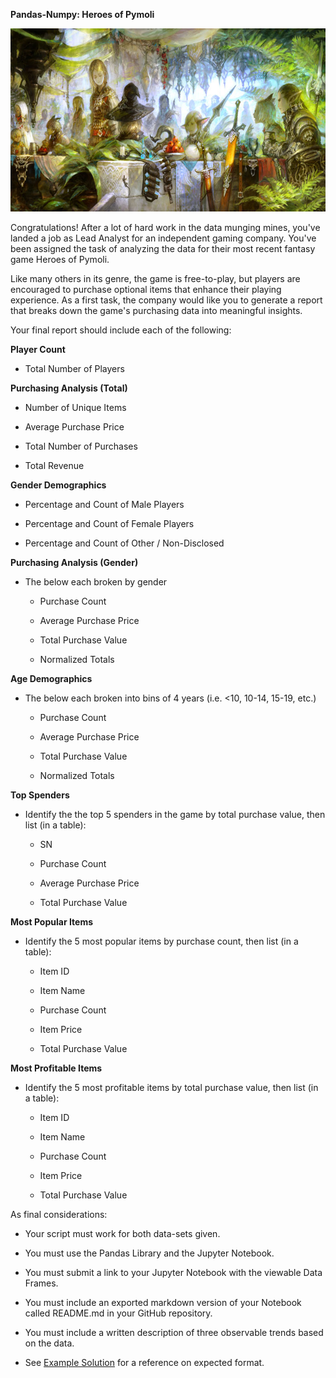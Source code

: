 **Pandas-Numpy: Heroes of Pymoli**

<img src="./media/image1.tiff" width="624" height="293" />

Congratulations! After a lot of hard work in the data munging mines,
you've landed a job as Lead Analyst for an independent gaming company.
You've been assigned the task of analyzing the data for their most
recent fantasy game Heroes of Pymoli.

Like many others in its genre, the game is free-to-play, but players are
encouraged to purchase optional items that enhance their playing
experience. As a first task, the company would like you to generate a
report that breaks down the game's purchasing data into meaningful
insights.

Your final report should include each of the following:

**Player Count**

-   Total Number of Players

**Purchasing Analysis (Total)**

-   Number of Unique Items

-   Average Purchase Price

-   Total Number of Purchases

-   Total Revenue

**Gender Demographics**

-   Percentage and Count of Male Players

-   Percentage and Count of Female Players

-   Percentage and Count of Other / Non-Disclosed

**Purchasing Analysis (Gender)**

-   The below each broken by gender

    -   Purchase Count

    -   Average Purchase Price

    -   Total Purchase Value

    -   Normalized Totals

**Age Demographics**

-   The below each broken into bins of 4 years (i.e. &lt;10, 10-14,
    15-19, etc.)

    -   Purchase Count

    -   Average Purchase Price

    -   Total Purchase Value

    -   Normalized Totals

**Top Spenders**

-   Identify the the top 5 spenders in the game by total purchase value,
    then list (in a table):

    -   SN

    -   Purchase Count

    -   Average Purchase Price

    -   Total Purchase Value

**Most Popular Items**

-   Identify the 5 most popular items by purchase count, then list (in a
    table):

    -   Item ID

    -   Item Name

    -   Purchase Count

    -   Item Price

    -   Total Purchase Value

**Most Profitable Items**

-   Identify the 5 most profitable items by total purchase value, then
    list (in a table):

    -   Item ID

    -   Item Name

    -   Purchase Count

    -   Item Price

    -   Total Purchase Value

As final considerations:

-   Your script must work for both data-sets given.

-   You must use the Pandas Library and the Jupyter Notebook.

-   You must submit a link to your Jupyter Notebook with the viewable
    Data Frames.

-   You must include an exported markdown version of your Notebook
    called README.md in your GitHub repository.

-   You must include a written description of three observable trends
    based on the data.

-   See [Example
    Solution](https://github.com/greenwoodgiant/UTAUS201801DATA2-Class-Repository-DATA/blob/master/Homework/04-Numpy-Pandas/HeroesOfPymoli/HeroesOfPymoli_Example.pdf) for
    a reference on expected format.


